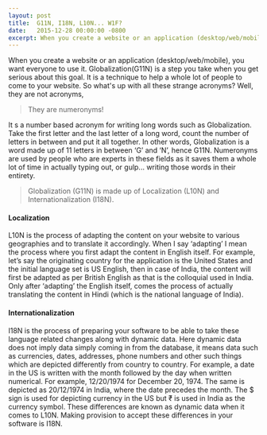 ```yaml
---
layout: post
title:  G11N, I18N, L10N... W1F?
date:   2015-12-28 00:00:00 -0800
excerpt: When you create a website or an application (desktop/web/mobile), you want everyone to use it. Globalization(G11N) is a step you take when you get serious about this goal.
---
```

When you create a website or an application (desktop/web/mobile), you want everyone to use it. Globalization(G11N) is a step you take when you get serious about this goal. It is a technique to help a whole lot of people to come to your website. So what's up with all these strange acronyms? Well, they are not acronyms,

> They are numeronyms!

It s a number based acronym for writing long words such as Globalization. Take the first letter and the last letter of a long word, count the number of letters in between and put it all together. In other words, Globalization is a word made up of 11 letters in between ‘G’ and ‘N’, hence G11N. Numeronyms are used by people who are experts in these fields as it saves them a whole lot of time in actually typing out, or gulp... writing those words in their entirety.

> Globalization (G11N) is made up of Localization (L10N) and Internationalization (I18N).

#### Localization

L10N is the process of adapting the content on your website to various geographies and to translate it accordingly. When I say ‘adapting’ I mean the process where you first adapt the content in English itself. For example, let’s say the originating country for the application is the United States and the initial language set is US English, then in case of India, the content will first be adapted as per British English as that is the colloquial used in India. Only after ‘adapting’ the English itself, comes the process of actually translating the content in Hindi (which is the national language of India).

#### Internationalization

I18N is the process of preparing your software to be able to take these language related changes along with dynamic data. Here dynamic data does not imply data simply coming in from the database, it means data such as currencies, dates, addresses, phone numbers and other such things which are depicted differently from country to country. For example, a date in the US is written with the month followed by the day when written numerical. For example, 12/20/1974 for December 20, 1974. The same is depicted as 20/12/1974 in India, where the date precedes the month. The $ sign is used for depicting currency in the US but ₹ is used in India as the currency symbol. These differences are known as dynamic data when it comes to L10N. Making provision to accept these differences in your software is I18N.